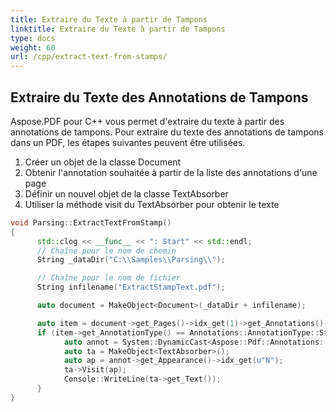 ```yaml
---
title: Extraire du Texte à partir de Tampons
linktitle: Extraire du Texte à partir de Tampons
type: docs
weight: 60
url: /cpp/extract-text-from-stamps/
---
```


## Extraire du Texte des Annotations de Tampons

Aspose.PDF pour C++ vous permet d'extraire du texte à partir des annotations de tampons. Pour extraire du texte des annotations de tampons dans un PDF, les étapes suivantes peuvent être utilisées.

1. Créer un objet de la classe Document
1. Obtenir l'annotation souhaitée à partir de la liste des annotations d'une page
1. Définir un nouvel objet de la classe TextAbsorber
1. Utiliser la méthode visit du TextAbsorber pour obtenir le texte

```cpp
void Parsing::ExtractTextFromStamp()
{
      std::clog << __func__ << ": Start" << std::endl;
      // Chaîne pour le nom de chemin
      String _dataDir("C:\\Samples\\Parsing\\");

      // Chaîne pour le nom de fichier
      String infilename("ExtractStampText.pdf");

      auto document = MakeObject<Document>(_dataDir + infilename);

      auto item = document->get_Pages()->idx_get(1)->get_Annotations()->idx_get(1);
      if (item->get_AnnotationType() == Annotations::AnnotationType::Stamp) {
            auto annot = System::DynamicCast<Aspose::Pdf::Annotations::StampAnnotation>(item);
            auto ta = MakeObject<TextAbsorber>();
            auto ap = annot->get_Appearance()->idx_get(u"N");
            ta->Visit(ap);
            Console::WriteLine(ta->get_Text());
      }
}
```